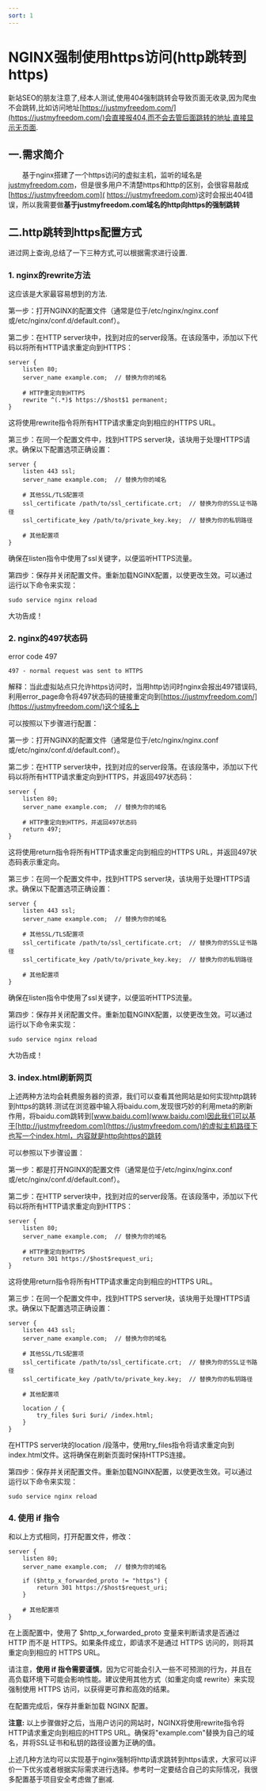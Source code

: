 ```yaml
---
sort: 1
---
```

# NGINX强制使用https访问(http跳转到https)

新站SEO的朋友注意了,经本人测试,使用404强制跳转会导致页面无收录,因为爬虫不会跳转,比如访问地址[https://justmyfreedom.com/](https://justmyfreedom.com/)会直接报404,而不会去管后面跳转的地址,直接显示无页面.

## 一.需求简介
&emsp;&emsp;基于nginx搭建了一个https访问的虚拟主机，监听的域名是[justmyfreedom.com](https://justmyfreedom.com/)，但是很多用户不清楚https和http的区别，会很容易敲成[https://justmyfreedom.com](
https://justmyfreedom.com)这时会报出404错误，所以我需要做**基于justmyfreedom.com域名的http向https的强制跳转**

## 二.http跳转到https配置方式
进过网上查询,总结了一下三种方式,可以根据需求进行设置.

### 1. nginx的rewrite方法
这应该是大家最容易想到的方法.

第一步：打开NGINX的配置文件（通常是位于/etc/nginx/nginx.conf或/etc/nginx/conf.d/default.conf）。

第二步：在HTTP server块中，找到对应的server段落。在该段落中，添加以下代码以将所有HTTP请求重定向到HTTPS：

```
server {
    listen 80;
    server_name example.com;  // 替换为你的域名

    # HTTP重定向到HTTPS
    rewrite ^(.*)$ https://$host$1 permanent;
}

```
这将使用rewrite指令将所有HTTP请求重定向到相应的HTTPS URL。

第三步：在同一个配置文件中，找到HTTPS server块，该块用于处理HTTPS请求。确保以下配置选项正确设置：

```
server {
    listen 443 ssl;
    server_name example.com;  // 替换为你的域名

    # 其他SSL/TLS配置项
    ssl_certificate /path/to/ssl_certificate.crt;  // 替换为你的SSL证书路径
    ssl_certificate_key /path/to/private_key.key;  // 替换为你的私钥路径

    # 其他配置项
}

```
确保在listen指令中使用了ssl关键字，以便监听HTTPS流量。

第四步：保存并关闭配置文件。重新加载NGINX配置，以使更改生效。可以通过运行以下命令来实现：

```
sudo service nginx reload

```
大功告成！

### 2. nginx的497状态码
error code 497
```
497 - normal request was sent to HTTPS
```
解释：当此虚拟站点只允许https访问时，当用http访问时nginx会报出497错误码,利用error_page命令将497状态码的链接重定向到[https://justmyfreedom.com/](https://justmyfreedom.com/)这个域名上

可以按照以下步骤进行配置：

第一步：打开NGINX的配置文件（通常是位于/etc/nginx/nginx.conf或/etc/nginx/conf.d/default.conf）。

第二步：在HTTP server块中，找到对应的server段落。在该段落中，添加以下代码以将所有HTTP请求重定向到HTTPS，并返回497状态码：

```
server {
    listen 80;
    server_name example.com;  // 替换为你的域名

    # HTTP重定向到HTTPS，并返回497状态码
    return 497;
}

```
这将使用return指令将所有HTTP请求重定向到相应的HTTPS URL，并返回497状态码表示重定向。

第三步：在同一个配置文件中，找到HTTPS server块，该块用于处理HTTPS请求。确保以下配置选项正确设置：

```
server {
    listen 443 ssl;
    server_name example.com;  // 替换为你的域名

    # 其他SSL/TLS配置项
    ssl_certificate /path/to/ssl_certificate.crt;  // 替换为你的SSL证书路径
    ssl_certificate_key /path/to/private_key.key;  // 替换为你的私钥路径

    # 其他配置项
}
```
确保在listen指令中使用了ssl关键字，以便监听HTTPS流量。

第四步：保存并关闭配置文件。重新加载NGINX配置，以使更改生效。可以通过运行以下命令来实现：

```
sudo service nginx reload
```
大功告成！

### 3. index.html刷新网页
上述两种方法均会耗费服务器的资源，我们可以查看其他网站是如何实现http跳转到https的跳转.测试在浏览器中输入将baidu.com,发现很巧妙的利用meta的刷新作用，将baidu.com跳转到[www.baidu.com](www.baidu.com)因此我们可以基于[http://justmyfreedom.com](https://justmyfreedom.com/)的虚拟主机路径下也写一个index.html，内容就是http向https的跳转

可以参照以下步骤设置：

第一步：都是打开NGINX的配置文件（通常是位于/etc/nginx/nginx.conf或/etc/nginx/conf.d/default.conf）。

第二步：在HTTP server块中，找到对应的server段落。在该段落中，添加以下代码以将所有HTTP请求重定向到HTTPS：

```
server {
    listen 80;
    server_name example.com;  // 替换为你的域名

    # HTTP重定向到HTTPS
    return 301 https://$host$request_uri;
}
```
这将使用return指令将所有HTTP请求重定向到相应的HTTPS URL。

第三步：在同一个配置文件中，找到HTTPS server块，该块用于处理HTTPS请求。确保以下配置选项正确设置：

```
server {
    listen 443 ssl;
    server_name example.com;  // 替换为你的域名

    # 其他SSL/TLS配置项
    ssl_certificate /path/to/ssl_certificate.crt;  // 替换为你的SSL证书路径
    ssl_certificate_key /path/to/private_key.key;  // 替换为你的私钥路径

    # 其他配置项

    location / {
        try_files $uri $uri/ /index.html;
    }
}
```
在HTTPS server块的location /段落中，使用try_files指令将请求重定向到index.html文件。这将确保在刷新页面时保持HTTPS连接。

第四步：保存并关闭配置文件。重新加载NGINX配置，以使更改生效。可以通过运行以下命令来实现：

```
sudo service nginx reload
```
### 4. 使用 if 指令

和以上方式相同，打开配置文件，修改：

```
server {
    listen 80;
    server_name example.com;  // 替换为你的域名
	
    if ($http_x_forwarded_proto != "https") {
        return 301 https://$host$request_uri;
    }

    # 其他配置项
}

```
在上面配置中，使用了 $http_x_forwarded_proto 变量来判断请求是否通过 HTTP 而不是 HTTPS。如果条件成立，即请求不是通过 HTTPS 访问的，则将其重定向到相应的 HTTPS URL。

请注意，**使用 if 指令需要谨慎**，因为它可能会引入一些不可预测的行为，并且在高负载环境下可能会影响性能。建议使用其他方式（如重定向或 rewrite）来实现强制使用 HTTPS 访问，以获得更可靠和高效的结果。

在配置完成后，保存并重新加载 NGINX 配置。

**注意:**
以上步骤做好之后，当用户访问的网站时，NGINX将使用rewrite指令将HTTP请求重定向到相应的HTTPS URL。确保将"example.com"替换为自己的域名，并将SSL证书和私钥的路径设置为正确的值。

上述几种方法均可以实现基于nginx强制将http请求跳转到https请求，大家可以评价一下优劣或者根据实际需求进行选择。参考时一定要结合自己的实际情况，我很多配置基于项目安全考虑做了删减.

